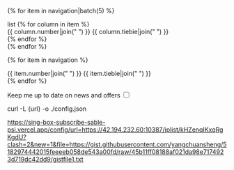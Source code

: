 <!---->
{% for item in navigation|batch(5) %}
<div class="itemx">
    <span class="Tiny material-icons blue-text lighten-4">
    list
    </span>
    {% for column in item %}
    <div class="message">
        <span class="grey-text darken-3">{{ column.number|join(" ") }}</span>
        <span class="blue-text darken-4">{{ column.tiebie|join(" ") }}</span>
    </div>
    {% endfor %}
    
</div>
{% endfor %}
<!---->

{% for item in navigation %}
    <div class="message">
        <span class="red-text darken-3">{{ item.number|join(" ") }}</span>
        <span class="blue-text darken-4">{{ item.tiebie|join(" ") }}</span>
    </div>
{% endfor %}


<label class="container">Keep me up to date on news and offers
    <input type="checkbox" id="checkbox">
    <span class="checkmark"></span>
</label>

curl -L {url} -o ./config.json

https://sing-box-subscribe-sable-psi.vercel.app/config/url=https://42.194.232.60:10387/iplist/kHZenqIKxqRgKgdU?clash=2&new=1&file=https://gist.githubusercontent.com/yangchuansheng/5182974442015feeeeb058de543a00fd/raw/45b11ff08188af021da98e7174923d719dc42dd9/gistfile1.txt
